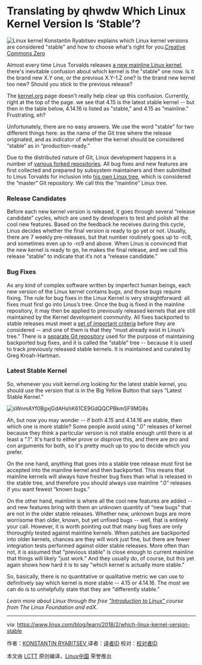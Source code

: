 Translating by qhwdw
Which Linux Kernel Version Is ‘Stable’?
============================================================


![Linux kernel ](https://www.linux.com/sites/lcom/files/styles/rendered_file/public/apple1.jpg?itok=PGRxOQz_ "Linux kernel")
Konstantin Ryabitsev explains which Linux kernel versions are considered "stable" and how to choose what's right for you.[Creative Commons Zero][1]

Almost every time Linus Torvalds releases [a new mainline Linux kernel][4], there's inevitable confusion about which kernel is the "stable" one now. Is it the brand new X.Y one, or the previous X.Y-1.Z one? Is the brand new kernel too new? Should you stick to the previous release?

The [kernel.org][5] page doesn't really help clear up this confusion. Currently, right at the top of the page. we see that 4.15 is the latest stable kernel -- but then in the table below, 4.14.16 is listed as "stable," and 4.15 as "mainline." Frustrating, eh?

Unfortunately, there are no easy answers. We use the word "stable" for two different things here: as the name of the Git tree where the release originated, and as indicator of whether the kernel should be considered “stable” as in “production-ready.”

Due to the distributed nature of Git, Linux development happens in a number of [various forked repositories][6]. All bug fixes and new features are first collected and prepared by subsystem maintainers and then submitted to Linus Torvalds for inclusion into [his own Linux tree][7], which is considered the “master” Git repository. We call this the “mainline” Linux tree.

### Release Candidates

Before each new kernel version is released, it goes through several “release candidate” cycles, which are used by developers to test and polish all the cool new features. Based on the feedback he receives during this cycle, Linus decides whether the final version is ready to go yet or not. Usually, there are 7 weekly pre-releases, but that number routinely goes up to -rc8, and sometimes even up to -rc9 and above. When Linus is convinced that the new kernel is ready to go, he makes the final release, and we call this release “stable” to indicate that it’s not a “release candidate.”

### Bug Fixes

As any kind of complex software written by imperfect human beings, each new version of the Linux kernel contains bugs, and those bugs require fixing. The rule for bug fixes in the Linux Kernel is very straightforward: all fixes must first go into Linus’s tree. Once the bug is fixed in the mainline repository, it may then be applied to previously released kernels that are still maintained by the Kernel development community. All fixes backported to stable releases must meet a [set of important criteria][8] before they are considered -- and one of them is that they “must already exist in Linus’s tree.” There is a [separate Git repository][9] used for the purpose of maintaining backported bug fixes, and it is called the “stable” tree -- because it is used to track previously released stable kernels. It is maintained and curated by Greg Kroah-Hartman.

### Latest Stable Kernel

So, whenever you visit kernel.org looking for the latest stable kernel, you should use the version that is in the Big Yellow Button that says “Latest Stable Kernel.”

![sWnmAYf0BgxjGdAHshK61CE9GdQQCPBkmSF9MG8s](https://lh6.googleusercontent.com/sWnmAYf0BgxjGdAHshK61CE9GdQQCPBkmSF9MG8sYqZsmL6e0h8AiyJwqtWYC-MoxWpRWHpdIEpKji0hJ5xxeYshK9QkbTfubFb2TFaMeFNmtJ5ypQNt8lAHC2zniEEe8O4v7MZh)

Ah, but now you may wonder -- if both 4.15 and 4.14.16 are stable, then which one is more stable? Some people avoid using ".0" releases of kernel because they think a particular version is not stable enough until there is at least a ".1". It's hard to either prove or disprove this, and there are pro and con arguments for both, so it's pretty much up to you to decide which you prefer.

On the one hand, anything that goes into a stable tree release must first be accepted into the mainline kernel and then backported. This means that mainline kernels will always have fresher bug fixes than what is released in the stable tree, and therefore you should always use mainline “.0” releases if you want fewest “known bugs.”

On the other hand, mainline is where all the cool new features are added -- and new features bring with them an unknown quantity of “new bugs” that are not in the older stable releases. Whether new, unknown bugs are more worrisome than older, known, but yet unfixed bugs -- well, that is entirely your call. However, it is worth pointing out that many bug fixes are only thoroughly tested against mainline kernels. When patches are backported into older kernels, chances are they will work just fine, but there are fewer integration tests performed against older stable releases. More often than not, it is assumed that "previous stable" is close enough to current mainline that things will likely "just work." And they usually do, of course, but this yet again shows how hard it is to say "which kernel is actually more stable."

So, basically, there is no quantitative or qualitative metric we can use to definitively say which kernel is more stable -- 4.15 or 4.14.16\. The most we can do is to unhelpfully state that they are "differently stable.”

 _Learn more about Linux through the free ["Introduction to Linux" ][3]course from The Linux Foundation and edX._

--------------------------------------------------------------------------------

via: https://www.linux.com/blog/learn/2018/2/which-linux-kernel-version-stable

作者：[KONSTANTIN RYABITSEV ][a]
译者：[译者ID](https://github.com/译者ID)
校对：[校对者ID](https://github.com/校对者ID)

本文由 [LCTT](https://github.com/LCTT/TranslateProject) 原创编译，[Linux中国](https://linux.cn/) 荣誉推出

[a]:https://www.linux.com/users/mricon
[1]:https://www.linux.com/licenses/category/creative-commons-zero
[2]:https://www.linux.com/files/images/apple1jpg
[3]:https://training.linuxfoundation.org/linux-courses/system-administration-training/introduction-to-linux
[4]:https://www.linux.com/blog/intro-to-linux/2018/1/linux-kernel-415-unusual-release-cycle
[5]:https://www.kernel.org/
[6]:https://git.kernel.org/pub/scm/linux/kernel/git/
[7]:https://git.kernel.org/torvalds/c/v4.15
[8]:https://www.kernel.org/doc/html/latest/process/stable-kernel-rules.html
[9]:https://git.kernel.org/stable/linux-stable/c/v4.14.16
